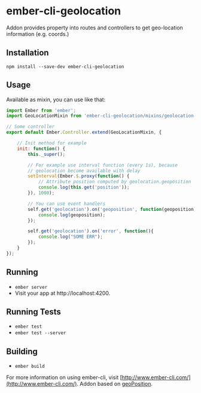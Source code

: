 # ember-cli-geolocation

Addon provides property into routes and controllers to get geo-location information (e.g. coords.)

## Installation

```
npm install --save-dev ember-cli-geolocation
```

## Usage
Available as mixin, you can use like that:
```javascript
import Ember from 'ember';
import GeoLocationMixin from 'ember-cli-geolocation/mixins/geolocation-mixin';

// Some controller
export default Ember.Controller.extend(GeoLocationMixin, {

    // Init method for example
    init: function() {
        this._super();

        // For example use interval function (every 1s), because
        // geolocation become available with delay
        setInterval(Ember.$.proxy(function() {
            // Attribute position computed by geolocation.geoposition
            console.log(this.get('position'));
        }), 1000);

        // You can use event handlers
        self.get('geolocation').on('geoposition', function(geoposition){
            console.log(geoposition);
        });

        self.get('geolocation').on('error', function(){
            console.log("SOME ERR");
        });
    }
});
```

## Running

* `ember server`
* Visit your app at http://localhost:4200.

## Running Tests

* `ember test`
* `ember test --server`

## Building

* `ember build`

For more information on using ember-cli, visit [http://www.ember-cli.com/](http://www.ember-cli.com/). Addon based on [geoPosition](https://github.com/estebanav/javascript-mobile-desktop-geolocation).
